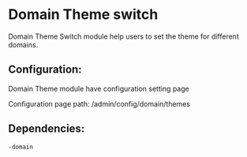 Domain Theme switch
===================

Domain Theme Switch module help users to set the theme for different domains.

Configuration:
--------------
Domain Theme module have configuration setting page 

Configuration page path: /admin/config/domain/themes

Dependencies:
-------------
    -domain